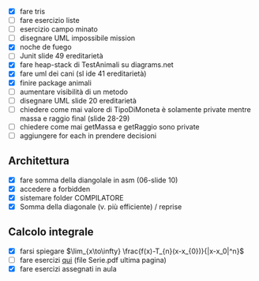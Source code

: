 - [x] fare tris
- [ ] fare esercizio liste
- [ ] esercizio campo minato
- [ ] disegnare UML impossibile mission
- [x] noche de fuego
- [ ] Junit slide 49 ereditarietà
- [x] fare heap-stack di TestAnimali su diagrams.net
- [x] fare uml dei cani (sl ide 41 ereditarietà)
- [x] finire package animali
- [ ] aumentare visibilità di un metodo
- [ ] disegnare UML slide 20 ereditarietà
- [ ] chiedere come mai valore di TipoDiMoneta è solamente private mentre massa e raggio final (slide 28-29)
- [ ] chiedere come mai getMassa e getRaggio sono private
- [ ] aggiungere for each in prendere decisioni

## Architettura
- [x] fare somma della diangolale in asm (06-slide 10)
- [x] accedere a forbidden
- [x] sistemare folder COMPILATORE
- [x] Somma della diagonale (v. più efficiente) / reprise

## Calcolo integrale
- [x] farsi spiegare $\lim_{x\to\infty} \frac{f(x)-T_{n}(x-x_{0})}{|x-x_0|^n}$
- [ ] fare esercizi [qui](https://mega.nz/folder/4osyiZAI#2I2lpukRbJ-n7-HsmHLxhA/file/p4tVyA7J) (file Serie.pdf ultima pagina)
- [x] fare esercizi assegnati in aula
